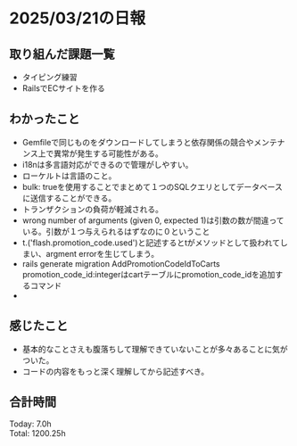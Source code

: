 # 2025/03/21の日報
## 取り組んだ課題一覧
* タイピング練習
*  RailsでECサイトを作る
## わかったこと
* Gemfileで同じものをダウンロードしてしまうと依存関係の競合やメンテナンス上で異常が発生する可能性がある。
* i18nは多言語対応ができるので管理がしやすい。
* ローケルトは言語のこと。
*  bulk: trueを使用することでまとめて１つのSQLクエリとしてデータベースに送信することができる。
  *  トランザクションの負荷が軽減される。
*  wrong number of arguments (given 0, expected 1)は引数の数が間違っている。引数が１つ与えられるはずなのに０ということ
*  t.('flash.promotion_code.used')と記述するとtがメソッドとして扱われてしまい、argment errorを生じてしまう。
*  rails generate migration AddPromotionCodeIdToCarts promotion_code_id:integerはcartテーブルにpromotion_code_idを追加するコマンド
  *   
## 感じたこと
* 基本的なことさえも腹落ちして理解できていないことが多々あることに気がついた。
* コードの内容をもっと深く理解してから記述すべき。
## 合計時間 
Today: 7.0h<br>
Total: 1200.25h
